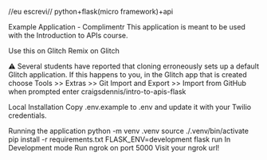 //eu escrevi// python+flask(micro framework)+api


Example Application - Complimentr
This application is meant to be used with the Introduction to APIs course.

Use this on Glitch
Remix on Glitch

⚠️ Several students have reported that cloning erroneously sets up a default Glitch application. If this happens to you, in the Glitch app that is created choose Tools >> Extras >> Git Import and Export >> Import from GitHub when prompted enter craigsdennis/intro-to-apis-flask

Local Installation
Copy .env.example to .env and update it with your Twilio credentials.

Running the application
python -m venv .venv
source ./.venv/bin/activate
pip install -r requirements.txt
FLASK_ENV=development flask run
In Development mode
Run ngrok on port 5000
Visit your ngrok url!